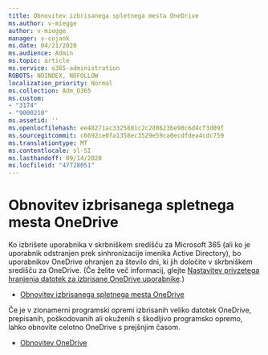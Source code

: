 ```yaml
---
title: Obnovitev izbrisanega spletnega mesta OneDrive
ms.author: v-miegge
author: v-miegge
manager: v-cojank
ms.date: 04/21/2020
ms.audience: Admin
ms.topic: article
ms.service: o365-administration
ROBOTS: NOINDEX, NOFOLLOW
localization_priority: Normal
ms.collection: Adm_O365
ms.custom:
- "3174"
- "9000210"
ms.assetid: ''
ms.openlocfilehash: ee48271ac3325881c2c2d8623be98c6d4cf3d09f
ms.sourcegitcommit: c6692ce0fa1358ec3529e59ca0ecdfdea4cdc759
ms.translationtype: MT
ms.contentlocale: sl-SI
ms.lasthandoff: 09/14/2020
ms.locfileid: "47728051"
---
```

# <a name="restore-a-deleted-onedrive-site"></a>Obnovitev izbrisanega spletnega mesta OneDrive

Ko izbrišete uporabnika v skrbniškem središču za Microsoft 365 (ali ko je uporabnik odstranjen prek sinhronizacije imenika Active Directory), bo uporabnikov OneDrive ohranjen za število dni, ki jih določite v skrbniškem središču za OneDrive. (Če želite več informacij, glejte [Nastavitev privzetega hranjenja datotek za izbrisane OneDrive uporabnike](https://docs.microsoft.com/onedrive/set-retention).)

* [Obnovitev izbrisanega spletnega mesta OneDrive](https://docs.microsoft.com/onedrive/restore-deleted-onedrive)

Če je v zlonamerni programski opremi izbrisanih veliko datotek OneDrive, prepisanih, poškodovanih ali okuženih s škodljivo programsko opremo, lahko obnovite celotno OneDrive s prejšnjim časom.

* [Obnovitev OneDrive](https://support.office.com/article/Restore-your-OneDrive-fa231298-759d-41cf-bcd0-25ac53eb8a15)